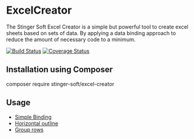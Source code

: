 # ExcelCreator

The Stinger Soft Excel Creator is a simple but powerful tool to create excel sheets based on sets of data. By applying a data binding approach to reduce the amount of necessary code to a minimum.

[![Build Status](https://travis-ci.org/Stinger-Soft/ExcelCreator.svg?branch=master)](https://travis-ci.org/Stinger-Soft/ExcelCreator)
[![Coverage Status](https://coveralls.io/repos/github/Stinger-Soft/ExcelCreator/badge.svg?branch=master)](https://coveralls.io/github/Stinger-Soft/ExcelCreator?branch=master)

## Installation using Composer
composer require stinger-soft/excel-creator

## Usage

* [Simple Binding](docs/SimpleBinding.md)
* [Horizontal outline](docs/OutlinedBinding.md)
* [Group rows](docs/GroupedBinding.md)
